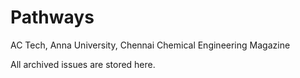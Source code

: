 # Pathways
AC Tech, Anna University, Chennai
Chemical Engineering Magazine

All archived issues are stored here.


